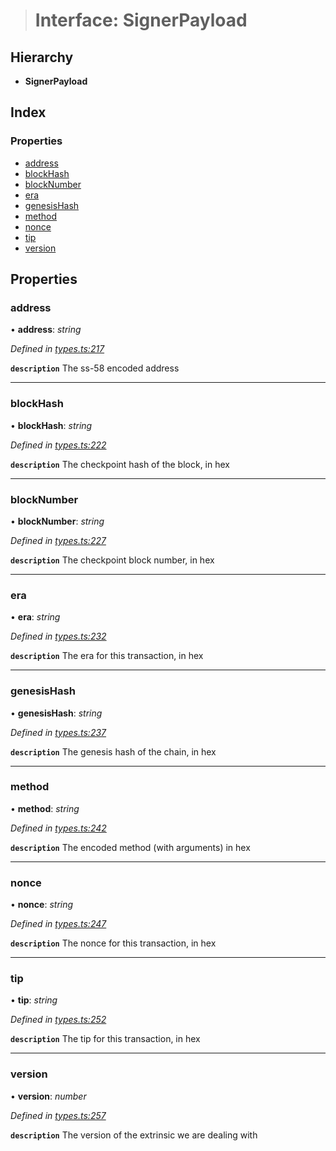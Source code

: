 > # Interface: SignerPayload

## Hierarchy

* **SignerPayload**

## Index

### Properties

* [address](_types_.signerpayload.md#address)
* [blockHash](_types_.signerpayload.md#blockhash)
* [blockNumber](_types_.signerpayload.md#blocknumber)
* [era](_types_.signerpayload.md#era)
* [genesisHash](_types_.signerpayload.md#genesishash)
* [method](_types_.signerpayload.md#method)
* [nonce](_types_.signerpayload.md#nonce)
* [tip](_types_.signerpayload.md#tip)
* [version](_types_.signerpayload.md#version)

## Properties

###  address

• **address**: *string*

*Defined in [types.ts:217](https://github.com/polkadot-js/api/blob/35a2960/packages/api/src/types.ts#L217)*

**`description`** The ss-58 encoded address

___

###  blockHash

• **blockHash**: *string*

*Defined in [types.ts:222](https://github.com/polkadot-js/api/blob/35a2960/packages/api/src/types.ts#L222)*

**`description`** The checkpoint hash of the block, in hex

___

###  blockNumber

• **blockNumber**: *string*

*Defined in [types.ts:227](https://github.com/polkadot-js/api/blob/35a2960/packages/api/src/types.ts#L227)*

**`description`** The checkpoint block number, in hex

___

###  era

• **era**: *string*

*Defined in [types.ts:232](https://github.com/polkadot-js/api/blob/35a2960/packages/api/src/types.ts#L232)*

**`description`** The era for this transaction, in hex

___

###  genesisHash

• **genesisHash**: *string*

*Defined in [types.ts:237](https://github.com/polkadot-js/api/blob/35a2960/packages/api/src/types.ts#L237)*

**`description`** The genesis hash of the chain, in hex

___

###  method

• **method**: *string*

*Defined in [types.ts:242](https://github.com/polkadot-js/api/blob/35a2960/packages/api/src/types.ts#L242)*

**`description`** The encoded method (with arguments) in hex

___

###  nonce

• **nonce**: *string*

*Defined in [types.ts:247](https://github.com/polkadot-js/api/blob/35a2960/packages/api/src/types.ts#L247)*

**`description`** The nonce for this transaction, in hex

___

###  tip

• **tip**: *string*

*Defined in [types.ts:252](https://github.com/polkadot-js/api/blob/35a2960/packages/api/src/types.ts#L252)*

**`description`** The tip for this transaction, in hex

___

###  version

• **version**: *number*

*Defined in [types.ts:257](https://github.com/polkadot-js/api/blob/35a2960/packages/api/src/types.ts#L257)*

**`description`** The version of the extrinsic we are dealing with